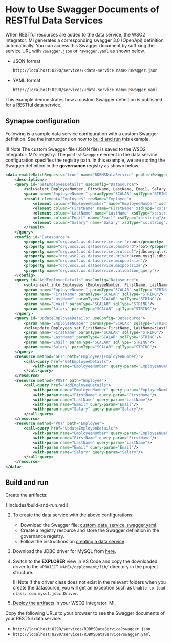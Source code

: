 # How to Use Swagger Documents of RESTful Data Services

When RESTful resources are added to the data service, the WSO2 Integrator: MI generates a corresponding swagger 3.0 (OpenApi) definition automatically. You can access this Swagger document by suffixing the service URL with `?swagger.json` or `?swagger.yaml` as shown below.

-   JSON format

    ```bash
    http://localhost:8290/services/<data-service name>?swagger.json
    ```

-   YAML format

    ```bash
    http://localhost:8290/services/<data-service name>?swagger.yaml
    ```

This example demonstrates how a custom Swagger definition is published for a RESTful data service. 
    
## Synapse configuration

Following is a sample data service configuration with a custom Swagger definition. See the instructions on how to [build and run](#build-and-run) this example.

!!! Note
    The custom Swagger file (JSON file) is saved to the WSO2 Integrator: MI's registry. The `publishSwagger` element in the data service configuration specifies the registry path. In this example, we are storing the Swagger definition in the <b>governance</b> registry as shown below.

```xml
<data enableBatchRequests="true" name="RDBMSDataService" publishSwagger="gov:swagger-file/simple_petstore.yaml" serviceGroup="" serviceNamespace="">
    <description/>
    <query id="GetEmployeeDetails" useConfig="Datasource">
        <sql>select EmployeeNumber, FirstName, LastName, Email, Salary from Employees where EmployeeNumber=:EmployeeNumber</sql>
        <param name="EmployeeNumber" paramType="SCALAR" sqlType="STRING"/>
        <result element="Employees" rowName="Employee">
            <element column="EmployeeNumber" name="EmployeeNumber" xsdType="xs:string"/>
            <element column="FirstName" name="FirstName" xsdType="xs:string"/>
            <element column="LastName" name="LastName" xsdType="xs:string"/>
            <element column="Email" name="Email" xsdType="xs:string"/>
            <element column="Salary" name="Salary" xsdType="xs:string"/>
        </result>
    </query>
    <config id="Datasource">
        <property name="org.wso2.ws.dataservice.user">root</property>
        <property name="org.wso2.ws.dataservice.password">root</property>
        <property name="org.wso2.ws.dataservice.protocol">jdbc:mysql://localhost:3306/Employees</property>
        <property name="org.wso2.ws.dataservice.driver">com.mysql.jdbc.Driver</property>
        <property name="org.wso2.ws.dataservice.minpoolsize"/>
        <property name="org.wso2.ws.dataservice.maxpoolsize"/>
        <property name="org.wso2.ws.dataservice.validation_query"/>
    </config>
    <query id="AddEmployeeDetails" useConfig="Datasource">
        <sql>insert into Employees (EmployeeNumber, FirstName, LastName, Email, Salary) values(:EmployeeNumber,:FirstName,:LastName,:Email,:Salary)</sql>
        <param name="EmployeeNumber" paramType="SCALAR" sqlType="STRING"/>
        <param name="FirstName" paramType="SCALAR" sqlType="STRING"/>
        <param name="LastName" paramType="SCALAR" sqlType="STRING"/>
        <param name="Email" paramType="SCALAR" sqlType="STRING"/>
        <param name="Salary" paramType="SCALAR" sqlType="STRING"/>
    </query>
    <query id="UpdateEmployeeDetails" useConfig="Datasource">
        <param name="EmployeeNumber" paramType="SCALAR" sqlType="STRING"/>
        <sql>update Employees set FirstName=:FirstName, LastName=:LastName, Email=:Email, Salary=:Salary where EmployeeNumber=:EmployeeNumber</sql>
        <param name="FirstName" paramType="SCALAR" sqlType="STRING"/>
        <param name="LastName" paramType="SCALAR" sqlType="STRING"/>
        <param name="Email" paramType="SCALAR" sqlType="STRING"/>
        <param name="Salary" paramType="SCALAR" sqlType="STRING"/>
    </query>
    <resource method="GET" path="Employee/{EmployeeNumber}">
        <call-query href="GetEmployeeDetails">
            <with-param name="EmployeeNumber" query-param="EmployeeNumber"/>
        </call-query>
    </resource>
    <resource method="POST" path="Employee">
        <call-query href="AddEmployeeDetails">
            <with-param name="EmployeeNumber" query-param="EmployeeNumber"/>
            <with-param name="FirstName" query-param="FirstName"/>
            <with-param name="LastName" query-param="LastName"/>
            <with-param name="Email" query-param="Email"/>
            <with-param name="Salary" query-param="Salary"/>
        </call-query>
    </resource>
    <resource method="PUT" path="Employee">
        <call-query href="UpdateEmployeeDetails">
            <with-param name="EmployeeNumber" query-param="EmployeeNumber"/>
            <with-param name="FirstName" query-param="FirstName"/>
            <with-param name="LastName" query-param="LastName"/>
            <with-param name="Email" query-param="Email"/>
            <with-param name="Salary" query-param="Salary"/>
        </call-query>
    </resource>
</data>
```

## Build and run

Create the artifacts:

{!includes/build-and-run.md!}

2. To create the data service with the above configurations:
    - Download the Swagger file: [custom_data_service_swagger.yaml](https://github.com/wso2-docs/WSO2_EI/blob/master/samples-rest-apis/simple_petstore.yaml).
    - Create a registry resource and store the Swagger definition in the governance registry.
    - Follow the instructions on [creating a data service]({{base_path}}/develop/creating-artifacts/data-services/creating-data-services).
      
3. Download the JDBC driver for MySQL from [here](http://dev.mysql.com/downloads/connector/j/).

4. Switch to the **EXPLORER** view in VS Code and copy the downloaded driver to the `<PROJECT_NAME>/deployment/lib/` directory in the project structure.

    !!! Note
        If the driver class does not exist in the relevant folders when you create the datasource, you will get an exception such as `Unable to load class: com.mysql.jdbc.Driver`.

5. [Deploy the artifacts]({{base_path}}/develop/deploy-artifacts) in your WSO2 Integrator: MI.


Copy the following URLs to your browser to see the Swagger documents of your RESTful data service:

- `http://localhost:8290/services/RDBMSDataService?swagger.json`
- `http://localhost:8290/services/RDBMSDataService?swagger.yaml`
